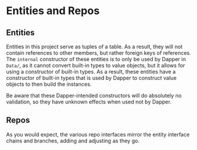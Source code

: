 # Entities and Repos

## Entities

Entities in this project serve as tuples of a table. As a result, they will not
contain references to other members, but rather foreign keys of references. The
`internal` constructor of these entities is to only be used by Dapper in
`Data/`, as it cannot convert built-in types to value objects, but it allows
for using a constructor of built-in types. As a result, these entities have a
constructor of built-in types that is used by Dapper to construct value objects
to then build the instances.  

Be aware that these Dapper-intended constructors will do absolutely no
validation, so they have unknown effects when used not by Dapper.

## Repos

As you would expect, the various repo interfaces mirror the entity interface
chains and branches, adding and adjusting as they go.
